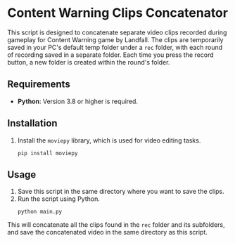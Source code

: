 # Content Warning Clips Concatenator

This script is designed to concatenate separate video clips recorded during gameplay for Content Warning game by Landfall. The clips are temporarily saved in your PC's default temp folder under a `rec` folder, with each round of recording saved in a separate folder. Each time you press the record button, a new folder is created within the round's folder.

## Requirements

- **Python**: Version 3.8 or higher is required.

## Installation

1. Install the `moviepy` library, which is used for video editing tasks.
    ```
    pip install moviepy
    ```
## Usage

1. Save this script in the same directory where you want to save the clips.
2. Run the script using Python.
    ```
    python main.py
    ```
This will concatenate all the clips found in the `rec` folder and its subfolders, and save the concatenated video in the same directory as this script.